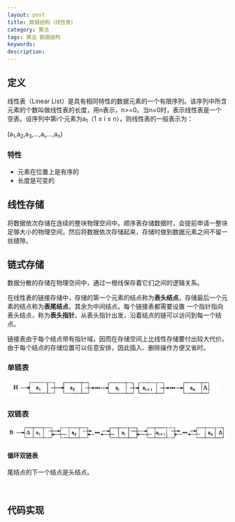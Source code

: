 ```yaml
---
layout: post
title: 数据结构（线性表）
category: 算法
tags: 算法 数据结构
keywords:
description:
---
```



## 定义

线性表（Linear List）是具有相同特性的数据元素的一个有限序列。该序列中所含元素的个数叫做线性表的长度，用n表示，n>=0。当n=0时，表示线性表是一个
空表。设序列中第i个元素为a<sub>1</sub>（1 ≤ i ≤ n），则线性表的一般表示为：

(a<sub>1</sub>,a<sub>2</sub>,a<sub>3</sub>,...,a<sub>i</sub>,...,a<sub>n</sub>)

### 特性

- 元素在位置上是有序的
- 长度是可变的

## 线性存储

将数据依次存储在连续的整块物理空间中。顺序表存储数据时，会提前申请一整块足够大小的物理空间，然后将数据依次存储起来，存储时做到数据元素之间不留一丝缝隙。




## 链式存储

数据分散的存储在物理空间中，通过一根线保存着它们之间的逻辑关系。

在线性表的链接存储中，存储的第一个元素的结点称为**表头结点**，存储最后一个元素的结点称为**表尾结点**，其余为中间结点。每个链接表都需要设置
一个指针指向表头结点，称为**表头指针**。从表头指针出发，沿着结点的链可以访问到每一个结点。

链接表由于每个结点带有指针域，因而在存储空间上比线性存储要付出较大代价。由于每个结点的存储位置可以任意安排，因此插入、删除操作方便又省时。




### 单链表

![](/public/img/python/list_1.png)



### 双链表

![](/public/img/python/list_2.png)


#### 循环双链表

尾结点的下一个结点是头结点。







<br/>

## 代码实现





